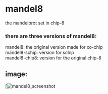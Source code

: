 # mandel8
the mandelbrot set in chip-8

### there are three versions of mandel8:
mandel8: the original version made for xo-chip
<br />  mandel8-schip: version for schip
<br />  mandel8-chip8: version for the original chip-8

## image:
[![mandel8_screenshot](https://user-images.githubusercontent.com/66080161/156811074-f1e3c689-6a82-4657-aadb-1c847edf6cd3.png)
